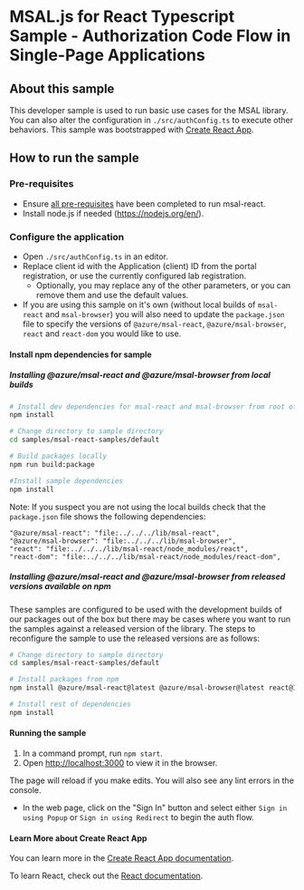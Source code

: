# MSAL.js for React Typescript Sample - Authorization Code Flow in Single-Page Applications

## About this sample

This developer sample is used to run basic use cases for the MSAL library. You can also alter the configuration in `./src/authConfig.ts` to execute other behaviors.
This sample was bootstrapped with [Create React App](https://github.com/facebook/create-react-app).

## How to run the sample

### Pre-requisites

- Ensure [all pre-requisites](../../../lib/msal-react/README.md#prerequisites) have been completed to run msal-react.
- Install node.js if needed (<https://nodejs.org/en/>).

### Configure the application

- Open `./src/authConfig.ts` in an editor.
- Replace client id with the Application (client) ID from the portal registration, or use the currently configured lab registration.
  - Optionally, you may replace any of the other parameters, or you can remove them and use the default values.
- If you are using this sample on it's own (without local builds of `msal-react` and `msal-browser`) you will also need to update the `package.json` file to specify the versions of `@azure/msal-react`, `@azure/msal-browser`, `react` and `react-dom` you would like to use.

#### Install npm dependencies for sample

##### Installing @azure/msal-react and @azure/msal-browser from local builds

```bash
# Install dev dependencies for msal-react and msal-browser from root of repo
npm install

# Change directory to sample directory
cd samples/msal-react-samples/default

# Build packages locally
npm run build:package

#Install sample dependencies
npm install
```

Note: If you suspect you are not using the local builds check that the `package.json` file shows the following dependencies:

```
"@azure/msal-react": "file:../../../lib/msal-react",
"@azure/msal-browser": "file:../../../lib/msal-browser",
"react": "file:../../../lib/msal-react/node_modules/react",
"react-dom": "file:../../../lib/msal-react/node_modules/react-dom",
```

##### Installing @azure/msal-react and @azure/msal-browser from released versions available on npm

These samples are configured to be used with the development builds of our packages out of the box but there may be cases where you want to run the samples against a released version of the library. The steps to reconfigure the sample to use the released versions are as follows:

```bash
# Change directory to sample directory
cd samples/msal-react-samples/default

# Install packages from npm
npm install @azure/msal-react@latest @azure/msal-browser@latest react@17 react-dom@17

# Install rest of dependencies
npm install
```

#### Running the sample

1. In a command prompt, run `npm start`.
1. Open [http://localhost:3000](http://localhost:3000) to view it in the browser.

The page will reload if you make edits.
You will also see any lint errors in the console.

- In the web page, click on the "Sign In" button and select either `Sign in using Popup` or `Sign in using Redirect` to begin the auth flow.

#### Learn More about Create React App

You can learn more in the [Create React App documentation](https://facebook.github.io/create-react-app/docs/getting-started).

To learn React, check out the [React documentation](https://reactjs.org/).
